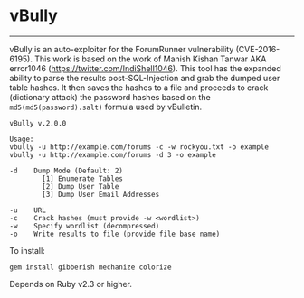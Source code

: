 # vBully
____

vBully is an auto-exploiter for the ForumRunner vulnerability (CVE-2016-6195). This work is based on the work of Manish Kishan Tanwar AKA error1046 (https://twitter.com/IndiShell1046). This tool has the expanded ability to parse the results post-SQL-Injection and grab the dumped user table hashes. It then saves the hashes to a file and proceeds to crack (dictionary attack) the password hashes based on the `md5(md5(password).salt)` formula used by vBulletin.  

```
vBully v.2.0.0

Usage:
vbully -u http://example.com/forums -c -w rockyou.txt -o example
vbully -u http://example.com/forums -d 3 -o example

-d    Dump Mode (Default: 2)
        [1] Enumerate Tables
        [2] Dump User Table
        [3] Dump User Email Addresses

-u    URL
-c    Crack hashes (must provide -w <wordlist>)
-w    Specify wordlist (decompressed)
-o    Write results to file (provide file base name)
```

To install: 

    gem install gibberish mechanize colorize

Depends on Ruby v2.3 or higher. 
